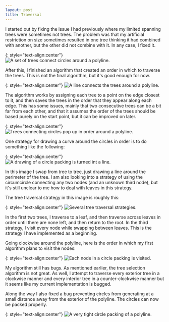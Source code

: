 ```yaml
---
layout: post
title: Traversal
---
```


I started out by fixing the issue I had previously where my limited spanning trees were sometimes not trees. The problem was that my artificial restriction on size sometimes resulted in one tree thinking it had combined with another, but the other did not combine with it. In any case, I fixed it.

{: style="text-align:center"}
![A set of trees connect circles around a polyline.](https://raw.githubusercontent.com/MichaelMBradley/Detailing/gh-pages/_assets/05-13/SmallKruskalFixed.png)

After this, I finished an algorithm that created an order in which to traverse the trees. This is not the final algorithm, but it's good enough for now.

{: style="text-align:center"}
![A line connects the trees around a polyline.](https://raw.githubusercontent.com/MichaelMBradley/Detailing/gh-pages/_assets/05-13/KruskalTraverse.png)

The algorithm works by assigning each tree to a point on the edge closest to it, and then saves the trees in the order that they appear along each edge. This has some issues, mainly that two consecutive trees can be a bit far from each other, and that it assumes the order of the trees should be based purely on the start point, but it can be improved on later.

{: style="text-align:center"}
![Trees connecting circles pop up in order around a polyline.](https://raw.githubusercontent.com/MichaelMBradley/Detailing/gh-pages/_assets/05-13/TreeSelection.gif)

One strategy for drawing a curve around the circles in order is to do something like the following:

{: style="text-align:center"}
![A drawing of a circle packing is turned int a line.](https://raw.githubusercontent.com/MichaelMBradley/Detailing/gh-pages/_assets/05-13/GraphToLine.jpeg)

In this image I swap from tree to tree, just drawing a line around the perimeter of the tree. I am also looking into a strategy of using the circumcircle connecting any two nodes (and an unknown third node), but it's still unclear to me how to deal with leaves in this strategy.

The tree traversal strategy in this image is roughly this:

{: style="text-align:center"}
![Several tree traversal strategies.](https://raw.githubusercontent.com/MichaelMBradley/Detailing/gh-pages/_assets/05-13/GraphTraversal.jpeg)

In the first two trees, I traverse to a leaf, and then traverse across leaves in order until there are none left, and then return to the root. In the third strategy, I visit every node while swapping between leaves. This is the strategy I have implemented as a beginning.

Going clockwise around the polyline, here is the order in which my first algorithm plans to visit the nodes:

{: style="text-align:center"}
![Each node in a circle packing is visited.](https://raw.githubusercontent.com/MichaelMBradley/Detailing/gh-pages/_assets/05-13/CompleteTraverse.gif)

My algorithm still has bugs. As mentioned earlier, the tree selection algorithm is not great. As well, I attempt to traverse every exterior tree in a clockwise manner and every interior tree in a counter-clockwise manner but it seems like my current implementation is bugged.

Along the way I also fixed a bug preventing circles from generating at a small distance away from the exterior of the polyline. The circles can now be packed properly.

{: style="text-align:center"}
![A very tight circle packing of a polyline.](https://raw.githubusercontent.com/MichaelMBradley/Detailing/gh-pages/_assets/05-13/TightPacking.png)
